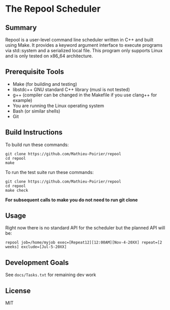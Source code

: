 # The Repool Scheduler

## Summary

Repool is a user-level command line scheduler written in C++ and built using Make. It provides a keyword argument interface to execute programs via std::system and a serialized local file. This program only supports Linux and is only tested on x86_64 architecture.

## Prerequisite Tools

- Make (for building and testing)
- libstdc++ GNU standard C++ library (musl is not tested)
- g++ (compiler can be changed in the Makefile if you use clang++ for example)
- You are running the Linux operating system
- Bash (or similar shells)
- Git

## Build Instructions

To build run these commands:
```
git clone https://github.com/Mathieu-Poirier/repool
cd repool
make
```

To run the test suite run these commands:
```
git clone https://github.com/Mathieu-Poirier/repool
cd repool
make check
```

**For subsequent calls to make you do not need to run git clone**

## Usage

Right now there is no standard API for the scheduler but the planned API will be:
```
repool job=/home/myjob exec=[Repeat12][12:00AM][Nov-4-20XX] repeat=[2 weeks] exclude=[Jul-5-20XX]
```

## Development Goals

See ```docs/Tasks.txt``` for remaining dev work

## License

MIT